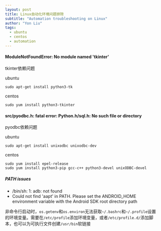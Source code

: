 ```yaml
---
layout: post
title: Linux自动化环境问题排除
subtitle: "Automation troubleshooting on Linux"
author: "Yon Liu"
tags:
  - ubuntu
  - centos
  - automation
--- 
```


#### ModuleNotFoundError: No module named 'tkinter'
tkinter依赖问题     

ubuntu  
```shell
sudo apt-get install python3-tk
```
centos  
```shell
sudo yum install python3-tkinter
```

#### src/pyodbc.h: fatal error: Python.h/sql.h: No such file or directory
pyodbc依赖问题  

ubuntu  
```shell
sudo apt-get install unixodbc unixodbc-dev
```
centos  
```shell
sudo yum install epel-release
sudo yum install python3-pip gcc-c++ python3-devel unixODBC-devel
```

##### PATH issues
- /bin/sh: 1: adb: not found
- Could not find 'aapt' in PATH. Please set the ANDROID_HOME environment variable with the Android SDK root directory path

非命令行启动时，`os.getenv`和`os.environ`无法获取`~/.bashrc`和`~/.profile`设置的环境变量。需要在`/etc/profile`添加环境变量，或者`/etc/profile.d/`添加脚本，也可以为可执行文件创建`/usr/bin`软链接

